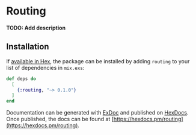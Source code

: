 # Routing

**TODO: Add description**

## Installation

If [available in Hex](https://hex.pm/docs/publish), the package can be installed
by adding `routing` to your list of dependencies in `mix.exs`:

```elixir
def deps do
  [
    {:routing, "~> 0.1.0"}
  ]
end
```

Documentation can be generated with [ExDoc](https://github.com/elixir-lang/ex_doc)
and published on [HexDocs](https://hexdocs.pm). Once published, the docs can
be found at [https://hexdocs.pm/routing](https://hexdocs.pm/routing).

